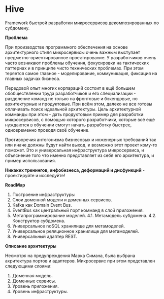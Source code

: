 # Hive
Framework быстрой разработки микросервисов декомпозированных по субдомену.


**Проблема**

При производстве программного обеспечения на основе архитектурного стиля микросервисы очень важным выступает предметно-ориентированное проектирование. У разработчиков очень часто возникают проблемы обучения, фокусировки на тактических паттернах и в принципе чисто технических проблемах. При этом теряется самое главное - моделирование, коммуникация, фиксация на главных задачах бизнеса.

Передовой опыт многих корпараций состоит в ещё большем обобществлении труда разработчиков и его специализации - разделение команд не только на фронтовые и бэкендовые, но архитектурные и продуктовые. При всём этом, далеко не все готовы оплачивать поиск идеальной архитектуры. Цель архитектурной комманды при этом - дать продуктовым пример для разработки микросервисов, с помощью которого разработчики, которые всё ещё нуждаются в обучении смогут начать разработку быстрее, одновременно проводя своё обучение.

Противоречия антогонизма бизнесовых и инженерных требований так или иначе должны будут найти выход, и возможно этот проект кому-то поможет. Это и универсальная инфраструктура микросервиса, и объяснение того что именно представляет из себя его архитектура, и пример использования.

**Никаких тренингов, инфобизнеса, деформаций и дисфункций** - проектируйте и исследуйте!

**RoadMap**
1. Построение инфраструктуры 
1. Слои доменной модели и доменных сервисов.
2. Kafka как Domain Event Bus.
3. EventBus как центральный порт комманд в слой приложения.
4. Метапрограммирование моделей.
4.1. Метамодель субдомена.
4.2. Конструктор субдомена.
5. Универсальное noSQL хранилище для метамоделей.
6. Универсальное реляционное хранилище для метамоделей.
7. Универсальный адаптер REST.

**Описание архитектуры**

Несмотря на предупреждения Марка Симана, была выбрана ахритектура портов и адаптеров. Микросервис при этом представлен следующими слоями:
1. Доменная модель.
2. Доменные сервисы.
3. Уровень приложения.
4. Уровень инфраструктуры.
